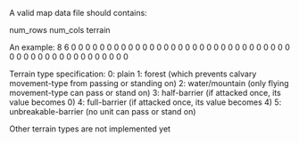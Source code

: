 A valid map data file should contains:

num_rows
num_cols
terrain

An example:
8
6
0 0 0 0 0 0
0 0 0 0 0 0
0 0 0 0 0 0
0 0 0 0 0 0
0 0 0 0 0 0
0 0 0 0 0 0
0 0 0 0 0 0
0 0 0 0 0 0


Terrain type specification:
0: plain
1: forest (which prevents calvary movement-type from passing or standing on)
2: water/mountain (only flying movement-type can pass or stand on)
3: half-barrier (if attacked once, its value becomes 0)
4: full-barrier (if attacked once, its value becomes 4)
5: unbreakable-barrier (no unit can pass or stand on)

Other terrain types are not implemented yet
